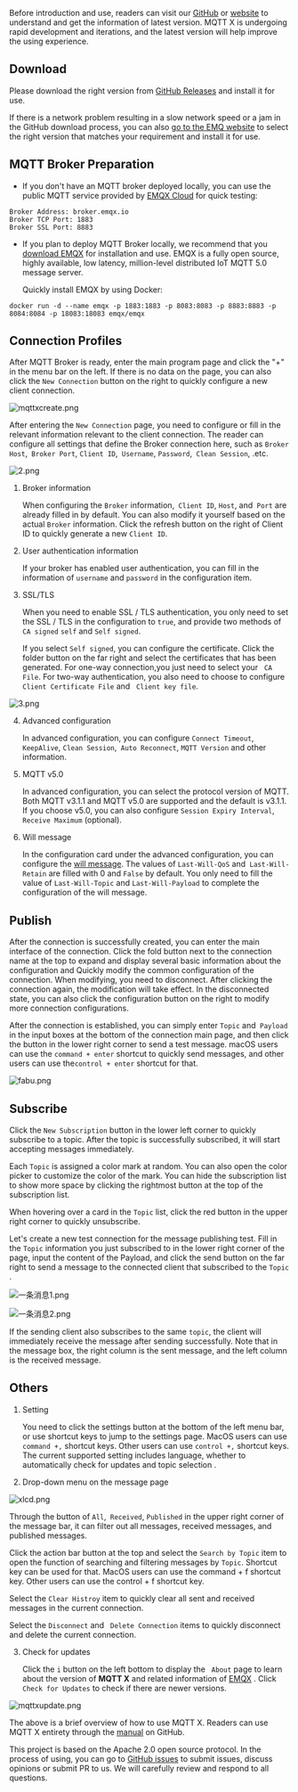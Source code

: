 Before introduction and use, readers can visit our [GitHub](https://github.com/emqx/MQTTX) or [website](https://mqttx.app) to understand and get the information of latest version.  MQTT X is undergoing rapid development and iterations, and the latest version will help improve the using experience.

## Download

Please download the right version from [GitHub Releases](https://github.com/emqx/MQTTX/releases)  and install it for use.

If there is a network problem resulting in a slow network speed or a jam in the GitHub download process, you can also  [go to the EMQ website](https://www.emqx.com/en/downloads/MQTTX/) to select the right version that matches your requirement and install it for use.



## MQTT Broker Preparation

- If you don't have an MQTT broker deployed locally, you can use the public MQTT service provided by [EMQX Cloud](https://www.emqx.com/en/cloud)  for quick testing:

```
Broker Address: broker.emqx.io
Broker TCP Port: 1883
Broker SSL Port: 8883
```

- If you plan to deploy MQTT Broker locally, we recommend that you  [download  EMQX](https://github.com/emqx/emqx/releases) for installation and use. EMQX is a fully open source, highly available, low latency, million-level distributed IoT MQTT 5.0 message server.

  Quickly install EMQX by using Docker:

```shell
docker run -d --name emqx -p 1883:1883 -p 8083:8083 -p 8883:8883 -p 8084:8084 -p 18083:18083 emqx/emqx
```



## Connection Profiles

After MQTT Broker is ready, enter the main program page and click the "+"  in the menu bar on the left. If there is no data on the page, you can also click the `New Connection` button on the right to quickly configure a new client connection.

![mqttxcreate.png](https://static.emqx.net/images/c0bee729cd26e338535ae234d7212384.png)

After entering the  `New Connection`  page, you need to configure or fill in the relevant information relevant to the client connection. The reader can configure all settings that define the Broker connection here, such as `Broker Host`,` Broker Port`, `Client ID`,` Username`, `Password`,` Clean Session`, .etc.

![2.png](https://static.emqx.net/images/cd943b647eb222d35c5dd1acdd7df9df.png)

1. Broker information

   When configuring the `Broker` information,` Client ID`, `Host`, and` Port` are already filled in by default. You can also modify it yourself based on the actual `Broker` information. Click the refresh button on the right of Client ID to quickly generate a new `Client ID`.

2. User authentication information

   If your broker has enabled user authentication, you can fill in the information of `username` and `password` in the configuration item.

3. SSL/TLS

   When you need to enable SSL / TLS authentication, you only need to set the SSL / TLS  in the configuration to `true`, and provide two methods of `CA signed` `self` and `Self signed`.

   If you select `Self signed`, you can configure the certificate. Click the folder button on the far right and select the certificates that has been generated. For one-way connection,you  just need to select your ` CA File`. For two-way authentication, you also need to choose to configure `Client Certificate File`  and ` Client key file`.

![3.png](https://static.emqx.net/images/48fbcdc6d3f29704ac1b7fa6154a4fe4.png)

4. Advanced configuration

   In advanced configuration, you can configure `Connect Timeout`,` KeepAlive`, `Clean Session`,` Auto Reconnect`, `MQTT Version` and other information.

5. MQTT v5.0

   In advanced configuration, you can select the protocol version of MQTT. Both MQTT v3.1.1 and MQTT v5.0 are supported and the default is v3.1.1. If you choose v5.0, you can also configure `Session Expiry Interval`,` Receive Maximum` (optional).

6. Will message

   In the configuration card under the advanced configuration, you can configure the [will message](https://www.emqx.com/en/blog/use-of-mqtt-will-message). The values of `Last-Will-QoS` and` Last-Will-Retain` are filled with 0 and `False` by default. You only need to fill the value of  `Last-Will-Topic` and `Last-Will-Payload` to complete the configuration of the will message.



## Publish

After the connection is successfully created, you can enter the main interface of the connection. Click the fold button next to the connection name at the top to expand and display several basic information about the configuration and Quickly modify the common configuration of the connection. When modifying, you need to disconnect. After clicking the connection again, the modification will take effect. In the disconnected state, you can also click the configuration button on the right to modify more connection configurations.

After the connection is established, you can simply enter `Topic` and` Payload` in the input boxes at the bottom of the connection main page, and then click the button in the lower right corner to send a test message. macOS users can use the `command + enter`  shortcut to quickly send messages, and other users can use the`control + enter`  shortcut for that.

![fabu.png](https://static.emqx.net/images/59dffcc0988d9815714359a83333b873.png)

## Subscribe

Click the `New Subscription` button in the lower left corner to quickly subscribe to a topic. After the topic is successfully subscribed, it will start accepting messages immediately.

Each `Topic` is assigned a color mark at random. You can also open the color picker to customize the color of the mark. You can hide the subscription list to show more space by clicking the rightmost button at the top of the subscription list.

When hovering over a card in the `Topic` list, click the red button in the upper right corner to quickly unsubscribe.

Let's create a new test connection for the message publishing test. Fill in the `Topic` information you just subscribed to in the lower right corner of the page, input the content of the Payload, and click the send button on the far right to send a message to the connected client that subscribed to the  `Topic` .

![一条消息1.png](https://static.emqx.net/images/9c4de8dc1c3e978c5e6b2befe9f4011a.png)

![一条消息2.png](https://static.emqx.net/images/c157de49efe9bf8714dc7c0d7bc3b8d4.png)

If the sending client also subscribes to the same `topic`, the client will immediately receive the message after sending successfully. Note that in the message box, the right column is the sent message, and the left column is the received message.


## Others

1. Setting

   You need to click the settings button at the bottom of the left menu bar, or use shortcut keys to jump to the settings page. MacOS users can use `command +,` shortcut keys. Other users can use `control +,` shortcut keys. The  current supported setting includes language, whether to automatically check for updates and topic selection .

2. Drop-down menu on the message page

![xlcd.png](https://static.emqx.net/images/08707251ab7113cfd713ba8972cf9d60.png)

   Through the button of `All`,` Received`, `Published` in the upper right corner of the message bar, it can filter out all messages, received messages, and published messages.

   Click the action bar button at the top and select the `Search by Topic` item to open the function of searching and filtering  messages by  `Topic`. Shortcut key can be used for that. MacOS users can use the command + f shortcut key. Other users can use the control + f shortcut key. 

   Select the `Clear Histroy` item to quickly clear all sent and received messages in the current connection.

   Select the `Disconnect` and ` Delete Connection` items to quickly disconnect and delete the current connection.

3. Check for updates

   Click the `i` button on the left bottom to display the ` About` page to learn about the version of **MQTT X**  and related information of [EMQX](https://www.emqx.com/en) . Click `Check for Updates` to check if there are newer versions.

![mqttxupdate.png](https://static.emqx.net/images/889ae0041b88ba2ac8f6fefc44a92fde.png)



The above is a brief overview of how to use MQTT X. Readers can use MQTT X entirety through the  [manual](https://github.com/emqx/MQTTX/blob/master/docs/manual.md) on GitHub.

This project is based on the Apache 2.0 open source protocol. In the process of using, you can go to [GitHub issues](https://github.com/emqx/MQTTX/issues) to submit issues, discuss opinions or submit PR to us. We will carefully review and respond to all questions.
